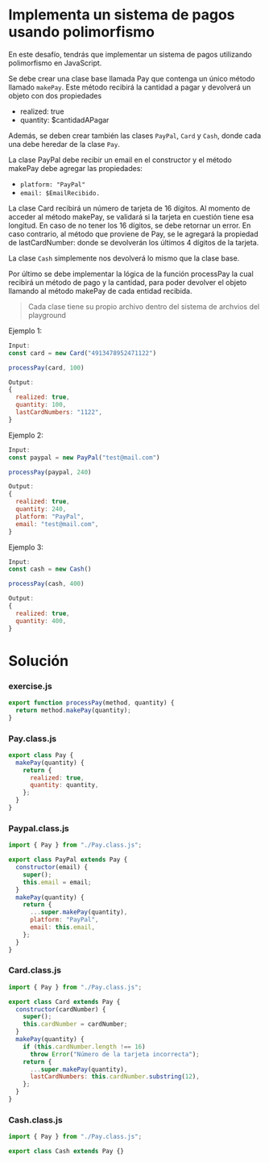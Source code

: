 # Implementa un sistema de pagos usando polimorfismo

En este desafío, tendrás que implementar un sistema de pagos utilizando polimorfismo en JavaScript.

Se debe crear una clase base llamada Pay que contenga un único método llamado `makePay`. Este método recibirá la cantidad a pagar y devolverá un objeto con dos propiedades

- realized: true
- quantity: $cantidadAPagar

Además, se deben crear también las clases `PayPal`, `Card` y `Cash`, donde cada una debe heredar de la clase `Pay`.

La clase PayPal debe recibir un email en el constructor y el método makePay debe agregar las propiedades:

- `platform: "PayPal"`
- `email: $EmailRecibido.`

La clase Card recibirá un número de tarjeta de 16 dígitos. Al momento de acceder al método makePay, se validará si la tarjeta en cuestión tiene esa longitud. En caso de no tener los 16 dígitos, se debe retornar un error. En caso contrario, al método que proviene de Pay, se le agregará la propiedad de lastCardNumber: donde se devolverán los últimos 4 dígitos de la tarjeta.

La clase `Cash` simplemente nos devolverá lo mismo que la clase base.

Por último se debe implementar la lógica de la función processPay la cual recibirá un método de pago y la cantidad, para poder devolver el objeto llamando al método makePay de cada entidad recibida.

> Cada clase tiene su propio archivo dentro del sistema de archvios del playground

Ejemplo 1:

```javascript
Input:
const card = new Card("4913478952471122")

processPay(card, 100)

Output:
{
  realized: true,
  quantity: 100,
  lastCardNumbers: "1122",
}
```

Ejemplo 2:

```javascript
Input:
const paypal = new PayPal("test@mail.com")

processPay(paypal, 240)

Output:
{
  realized: true,
  quantity: 240,
  platform: "PayPal",
  email: "test@mail.com",
}
```

Ejemplo 3:

```javascript
Input:
const cash = new Cash()

processPay(cash, 400)

Output:
{
  realized: true,
  quantity: 400,
}
```

# Solución

### exercise.js

```javascript
export function processPay(method, quantity) {
  return method.makePay(quantity);
}
```

### Pay.class.js

```javascript
export class Pay {
  makePay(quantity) {
    return {
      realized: true,
      quantity: quantity,
    };
  }
}
```

### Paypal.class.js

```javascript
import { Pay } from "./Pay.class.js";

export class PayPal extends Pay {
  constructor(email) {
    super();
    this.email = email;
  }
  makePay(quantity) {
    return {
      ...super.makePay(quantity),
      platform: "PayPal",
      email: this.email,
    };
  }
}
```

### Card.class.js

```javascript
import { Pay } from "./Pay.class.js";

export class Card extends Pay {
  constructor(cardNumber) {
    super();
    this.cardNumber = cardNumber;
  }
  makePay(quantity) {
    if (this.cardNumber.length !== 16)
      throw Error("Número de la tarjeta incorrecta");
    return {
      ...super.makePay(quantity),
      lastCardNumbers: this.cardNumber.substring(12),
    };
  }
}
```

### Cash.class.js

```javascript
import { Pay } from "./Pay.class.js";

export class Cash extends Pay {}
```
